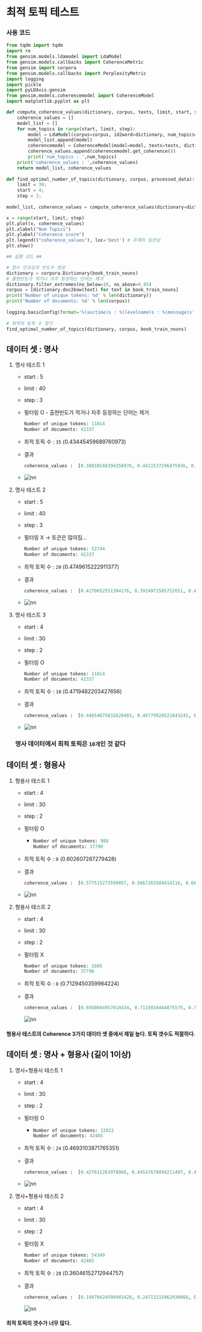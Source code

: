 # 최적 토픽 테스트

### 사용 코드  

```python
from tqdm import tqdm 
import re 
from gensim.models.ldamodel import LdaModel 
from gensim.models.callbacks import CoherenceMetric 
from gensim import corpora 
from gensim.models.callbacks import PerplexityMetric 
import logging 
import pickle 
import pyLDAvis.gensim 
from gensim.models.coherencemodel import CoherenceModel 
import matplotlib.pyplot as plt 

def compute_coherence_values(dictionary, corpus, texts, limit, start, step): 
    coherence_values = [] 
    model_list = [] 
    for num_topics in range(start, limit, step): 
        model = LdaModel(corpus=corpus, id2word=dictionary, num_topics=num_topics) 
        model_list.append(model) 
        coherencemodel = CoherenceModel(model=model, texts=texts, dictionary=dictionary, coherence='c_v') 
        coherence_values.append(coherencemodel.get_coherence())
        print('num_topics : ',num_topics)
    print('coherence_values : ',coherence_values)
    return model_list, coherence_values 
    
def find_optimal_number_of_topics(dictionary, corpus, processed_data): 
    limit = 30;
    start = 4; 
    step = 2; 
    
model_list, coherence_values = compute_coherence_values(dictionary=dictionary, corpus=corpus, texts=processed_data, start=start, limit=limit, step=step) 

x = range(start, limit, step) 
plt.plot(x, coherence_values) 
plt.xlabel("Num Topics") 
plt.ylabel("Coherence score") 
plt.legend(("coherence_values"), loc='best') # 주제의 일관성
plt.show() 
```
```python
## 실행 코드 ##

# 정수 인코딩과 빈도수 생성 
dictionary = corpora.Dictionary(book_train_nouns) 
# 출현빈도가 적거나 자주 등장하는 단어는 제거 
dictionary.filter_extremes(no_below=10, no_above=0.05) 
corpus = [dictionary.doc2bow(text) for text in book_train_nouns]
print('Number of unique tokens: %d' % len(dictionary)) 
print('Number of documents: %d' % len(corpus)) 
     
logging.basicConfig(format='%(asctime)s : %(levelname)s : %(message)s', level=logging.INFO) 
     
# 최적의 토픽 수 찾기 
find_optimal_number_of_topics(dictionary, corpus, book_train_nouns)

```



## 데이터 셋  : 명사

1. 명사 테스트 1

   * start : 5

   * limit : 40

   * step : 3

   * 필터링 O -  출현빈도가 적거나 자주 등장하는 단어는 제거 

     ```python
     Number of unique tokens: 11814
     Number of documents: 42337
     ```

   * 최적 토픽 수  : `35` (0.43445459689760973)

   * 결과

     ```python
     coherence_values :  [0.38810248394358976, 0.4411537296475936, 0.45515331919757074, 0.4528575031558801, 0.44971625956060984, 0.4749615222911377, 0.40991808070316443, 0.45882209037141397, 0.4482073858921735, 0.4441715494589151, 0.4572752310519807, 0.44660374909936335]
     ```

   * ![nn](https://lab.ssafy.com/s04-field/field-team4/raw/949120282e56ddfda6da8213603e4ec98bbc7f3b/machine_learning/web_scraping/img/TopicTest_start5_step3_max40.PNG)



2. 명사 테스트 2

   * start : 5

   * limit : 40

   * step : 3

   * 필터링 X -> 토큰은 많아짐...

     ```python
     Number of unique tokens: 52744
     Number of documents: 42337
     ```

   * 최적 토픽 수  : `20` (0.4749615222911377)

   * 결과

     ```python
     coherence_values :  [0.4270652551304176, 0.3924971585752651, 0.40393028685108495, 0.43153169905013505, 0.39877759205692814, 0.4125075703308897, 0.4075336974683363, 0.4200369298207293, 0.4073890433749906, 0.43216339594092595, 0.43445459689760973, 0.4010838864332929]
     ```

   * ![nn](https://lab.ssafy.com/s04-field/field-team4/raw/ML-unsupervised-hj/machine_learning/web_scraping/img/TopicTest_start5_step3_max40_filteringX.png)

3. 명사 테스트 3

   * start : 4

   * limit : 30

   * step : 2

   * 필터링 O

     ```python
     Number of unique tokens: 11814
     Number of documents: 42337
     ```

   * 최적 토픽 수  : `10` (0.4719482203427656)

   * 결과 

     ```python
     coherence_values :  [0.44654675032620483, 0.46779928521843245, 0.47035592561324846, 0.4719482203427656, 0.46493869594154735, 0.4427643782477451, 0.41451357001271305, 0.4677259316551389, 0.45254496137583977, 0.46281230914659055, 0.4546724090111736, 0.4534856786993435, 0.41636390801521983]
     ```

   * ![nn](https://lab.ssafy.com/s04-field/field-team4/raw/ML-unsupervised-hj/machine_learning/web_scraping/img/TopicTest_start4_step2_max30_filteringO.png)



	### 명사 데이터에서 최적 토픽은 `10개`인 것 같다



## 데이터 셋  : 형용사

 1. 형용사 테스트 1

    * start : 4

    * limit : 30

    * step : 2

    * 필터링 O

      * ```python
        Number of unique tokens: 988
        Number of documents: 37790
        ```

    * 최적 토픽 수  : `8` (0.602607287279428)

    * 결과 

      ```python
      coherence_values :  [0.577515273599057, 0.5667265504414116, 0.602607287279428, 0.5759165292118503, 0.5866446310124694, 0.5626399424189923, 0.536448324782405, 0.5268451807149964, 0.5226923050384469, 0.5044045140109469, 0.4974232550759461, 0.466543778885851, 0.4726046006771038]
      ```

    * ![nn](https://lab.ssafy.com/s04-field/field-team4/raw/ML-unsupervised-hj/machine_learning/web_scraping/img/TopicTest_adj_start4_step2_max30_filteringO.png)

2. 형용사 테스트 2

   * start : 4

   * limit : 30

   * step : 2

   * 필터링 X

     ```python
     Number of unique tokens: 1605
     Number of documents: 37790
     ```

   * 최적 토픽 수  : `8` (0.7129450359964224)

   * 결과 

     ```python
     coherence_values :  [0.6950044957014434, 0.7115034444875575, 0.7129450359964224, 0.6992680739026352, 0.6919703363876599, 0.7001176240202247, 0.6939679578706369, 0.6788257665883044, 0.684072894387563, 0.6570909124960044, 0.6554764535179204, 0.6524773506399708, 0.6442708580013116]
     ```

     ![nn](https://lab.ssafy.com/s04-field/field-team4/raw/ML-unsupervised-hj/machine_learning/web_scraping/img/TopicTest_adj_start4_step2_max30_filteringX.png)



#### 형용사 테스트의 Coherence 3가지 데이터 셋 중에서 제일 높다. 토픽 갯수도 적절하다.



## 데이터 셋  : 명사 + 형용사 (길이 1이상)

 1. 명사+형용사 테스트 1

    * start : 4

    * limit : 30

    * step : 2

    * 필터링 O

      * ```python
        Number of unique tokens: 12812
        Number of documents: 42465
        ```

    * 최적 토픽 수  : `24` (0.4693103871765351)

    * 결과 

      ```python
      coherence_values :  [0.427611263978068, 0.44547678894211407, 0.41562514865230754, 0.4487028404950806, 0.4063707761977278, 0.4058296394217458, 0.4430400222019587, 0.4349626234755797, 0.4443120521967422, 0.4365859994643184, 0.4693103871765351, 0.45060380399580746, 0.4501031270752332]
      ```

    * ![nn](https://lab.ssafy.com/s04-field/field-team4/raw/ML-unsupervised-hj/machine_learning/web_scraping/img/TopicTest_nouns_adj_start4_step2_max30_filteringO.png)

2. 명사+형용사 테스트 2

   * start : 4

   * limit : 30

   * step : 2

   * 필터링 X

     ```python
     Number of unique tokens: 54349
     Number of documents: 42465
     ```

   * 최적 토픽 수  : `28` (0.36046152712944757)

   * 결과 

     ```python
     coherence_values :  [0.19970424598465428, 0.24713215862930868, 0.2787677488003875, 0.2994772671551724, 0.3028138036148036, 0.30315327475818726, 0.3223644161390871, 0.30532769741117544, 0.341949112722366, 0.31747683286849704, 0.3503520215339222, 0.34823892606848844, 0.36046152712944757]
     ```

     ![nn](https://lab.ssafy.com/s04-field/field-team4/raw/ML-unsupervised-hj/machine_learning/web_scraping/img/TopicTest_nouns_adj_start4_step2_max30_filteringX.png)



#### 최적 토픽의 갯수가 너무 많다.